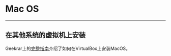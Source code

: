 # Mac OS

---

## 在其他系统的虚拟机上安装

Geekrar上的[完整指南](https://www.geekrar.com/install-macos-mojave-on-virtualbox/)介绍了如何在VirtualBox上安装MacOS。
